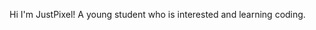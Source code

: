 Hi I'm JustPixel! A young student who is interested and learning coding. 

<!---
JustPixel09/JustPixel09 is a ✨ special ✨ repository because its `README.md` (this file) appears on your GitHub profile.
You can click the Preview link to take a look at your changes.
--->
